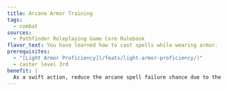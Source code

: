 ```yaml
---
title: Arcane Armor Training
tags:
  - combat
sources:
  - Pathfinder Roleplaying Game Core Rulebook
flavor_text: You have learned how to cast spells while wearing armor.
prerequisites:
  - "[Light Armor Proficiency](/feats/light-armor-proficiency/)"
  - caster level 3rd
benefit: |
  As a swift action, reduce the arcane spell failure chance due to the armor you are wearing by 10% for any spells you cast this round.
---
```


